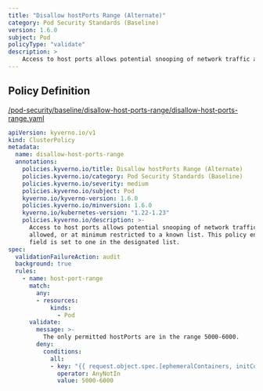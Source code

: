 ```yaml
---
title: "Disallow hostPorts Range (Alternate)"
category: Pod Security Standards (Baseline)
version: 1.6.0
subject: Pod
policyType: "validate"
description: >
    Access to host ports allows potential snooping of network traffic and should not be allowed, or at minimum restricted to a known list. This policy ensures the `hostPort` field is set to one in the designated list. 
---
```


## Policy Definition
<a href="https://github.com/kyverno/policies/raw/main//pod-security/baseline/disallow-host-ports-range/disallow-host-ports-range.yaml" target="-blank">/pod-security/baseline/disallow-host-ports-range/disallow-host-ports-range.yaml</a>

```yaml
apiVersion: kyverno.io/v1
kind: ClusterPolicy
metadata:
  name: disallow-host-ports-range
  annotations:
    policies.kyverno.io/title: Disallow hostPorts Range (Alternate)
    policies.kyverno.io/category: Pod Security Standards (Baseline)
    policies.kyverno.io/severity: medium
    policies.kyverno.io/subject: Pod
    kyverno.io/kyverno-version: 1.6.0
    policies.kyverno.io/minversion: 1.6.0
    kyverno.io/kubernetes-version: "1.22-1.23"
    policies.kyverno.io/description: >-
      Access to host ports allows potential snooping of network traffic and should not be
      allowed, or at minimum restricted to a known list. This policy ensures the `hostPort`
      field is set to one in the designated list. 
spec:
  validationFailureAction: audit
  background: true
  rules:
    - name: host-port-range
      match:
        any:
        - resources:
            kinds:
              - Pod
      validate:
        message: >-
          The only permitted hostPorts are in the range 5000-6000.
        deny:
          conditions:
            all:
            - key: "{{ request.object.spec.[ephemeralContainers, initContainers, containers][].ports[].hostPort }}"
              operator: AnyNotIn
              value: 5000-6000
```
